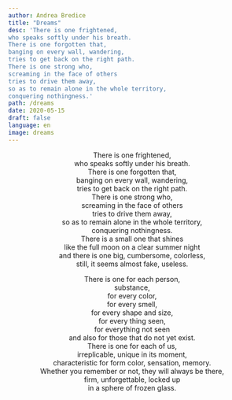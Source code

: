 ```yaml
---
author: Andrea Bredice
title: "Dreams"
desc: 'There is one frightened,
who speaks softly under his breath.
There is one forgotten that,
banging on every wall, wandering,
tries to get back on the right path.
There is one strong who,
screaming in the face of others
tries to drive them away,
so as to remain alone in the whole territory,
conquering nothingness.'
path: /dreams
date: 2020-05-15
draft: false
language: en
image: dreams
---
```


<!-- ![](../../images/dreams_b.jpg) -->

<div style="text-align:center">
There is one frightened,
<br/>
who speaks softly under his breath.
<br/>
There is one forgotten that,
<br/>
banging on every wall, wandering,
<br/>
tries to get back on the right path.
<br/>
There is one strong who,
<br/>
screaming in the face of others
<br/>
tries to drive them away,
<br/>
so as to remain alone in the whole territory,
<br/>
conquering nothingness.
<br/>
There is a small one that shines
<br/>
like the full moon on a clear summer night
<br/>
and there is one big, cumbersome, colorless,
<br/>
still, it seems almost fake, useless.
<br/>

There is one for each person,
<br/>
substance,
<br/>
for every color,
<br/>
for every smell,
<br/>
for every shape and size,
<br/>
for every thing seen,
<br/>
for everything not seen
<br/>
and also for those that do not yet exist.
<br/>
There is one for each of us,
<br/>
irreplicable, unique in its moment,
<br/>
characteristic for form color, sensation, memory.
<br/>
Whether you remember or not, they will always be there,
<br/>
firm, unforgettable, locked up
<br/>
in a sphere of frozen glass.
<br/>
</div>
